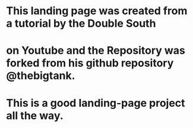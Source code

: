 # This landing page was created from a tutorial by the Double South 
# on Youtube and the Repository was forked from his github repository @thebigtank.

# This is a good landing-page project all the way.
